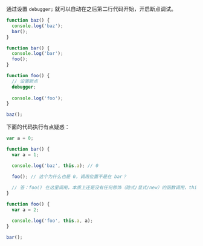 通过设置 `debugger;` 就可以自动在之后第二行代码开始，开启断点调试。   

```js
function baz() {
  console.log('baz');
  bar();
}

function bar() {
  console.log('bar');
  foo();
}

function foo() {
  // 设置断点
  debugger;
  
  console.log('foo');
}

baz();
```

下面的代码执行有点疑惑：

```js
var a = 0;

function bar() {
  var a = 1;

  console.log('baz', this.a); // 0

  foo(); // 这个为什么也是 0，调用位置不是在 bar？
  
  // 答：foo() 在这里调用，本质上还是没有任何修饰（隐式/显式/new）的函数调用，this是默认绑定，此处就是window
}

function foo() {
  var a = 2;

  console.log('foo', this.a, a);
}

bar();
```